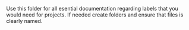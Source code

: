 Use this folder for all esential documentation regarding labels that you would need for projects.
If needed create folders and ensure that files is clearly named.
